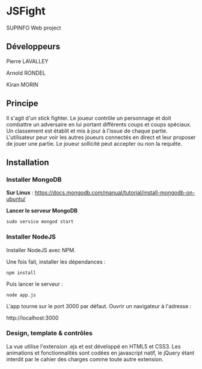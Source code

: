 # JSFight
SUPINFO Web project

## Développeurs 
Pierre LAVALLEY

Arnold RONDEL

Kiran MORIN

## Principe
Il s'agit d'un stick fighter. Le joueur contrôle un personnage et doit 
combattre un adversaire en lui portant différents coups et coups spéciaux.
Un classement est établit et mis à jour à l'issue de chaque partie.
L'utilisateur peur voir les autres joueurs connectés en direct et leur
proposer de jouer une partie. Le joueur sollicité peut accepter ou non 
la requête.

## Installation

### Installer MongoDB

**Sur Linux** : https://docs.mongodb.com/manual/tutorial/install-mongodb-on-ubuntu/

**Lancer le serveur MongoDB**

`sudo service mongod start`

### Installer NodeJS
Installer NodeJS avec NPM.

Une fois fait, installer les dépendances :

`npm install`

Puis lancer le serveur :

`node app.js`

L'app tourne sur le port 3000 par défaut. Ouvrir un navigateur à l'adresse :

http://localhost:3000

### Design, template & contrôles
La vue utilise l'extension .ejs et est développé en HTML5 et CSS3.
Les animations et fonctionnalités sont codées en javascript natif, le jQuery
étant interdit par le cahier des charges comme toute autre extension.
